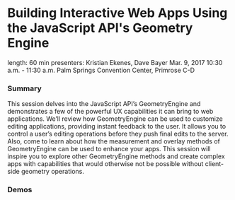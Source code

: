 # Building Interactive Web Apps Using the JavaScript API's Geometry Engine

length: 60 min
presenters: Kristian Ekenes, Dave Bayer
Mar. 9, 2017 10:30 a.m. - 11:30 a.m.
Palm Springs Convention Center, Primrose C-D

### Summary

This session delves into the JavaScript API’s GeometryEngine and demonstrates a few of the powerful UX capabilities it can bring to web applications. We’ll review how GeometryEngine can be used to customize editing applications, providing instant feedback to the user. It allows you to control a user’s editing operations before they push final edits to the server. Also, come to learn about how the measurement and overlay methods of GeometryEngine can be used to enhance your apps. This session will inspire you to explore other GeometryEngine methods and create complex apps with capabilities that would otherwise not be possible without client-side geometry operations.


### Demos

#####


#####

#####
